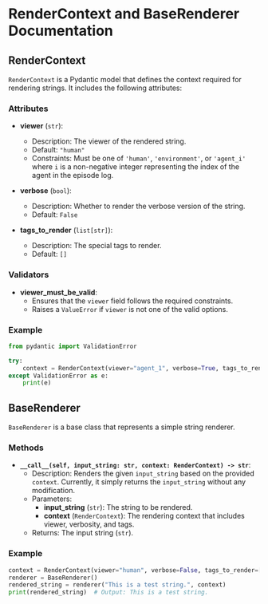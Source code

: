 # RenderContext and BaseRenderer Documentation

## RenderContext

`RenderContext` is a Pydantic model that defines the context required for rendering strings. It includes the following attributes:

### Attributes

- **viewer** (`str`):
  - Description: The viewer of the rendered string.
  - Default: `"human"`
  - Constraints: Must be one of `'human'`, `'environment'`, or `'agent_i'` where `i` is a non-negative integer representing the index of the agent in the episode log.

- **verbose** (`bool`):
  - Description: Whether to render the verbose version of the string.
  - Default: `False`

- **tags_to_render** (`list[str]`):
  - Description: The special tags to render.
  - Default: `[]`

### Validators

- **viewer_must_be_valid**:
  - Ensures that the `viewer` field follows the required constraints.
  - Raises a `ValueError` if `viewer` is not one of the valid options.

### Example

```python
from pydantic import ValidationError

try:
    context = RenderContext(viewer="agent_1", verbose=True, tags_to_render=["tag1", "tag2"])
except ValidationError as e:
    print(e)
```

## BaseRenderer

`BaseRenderer` is a base class that represents a simple string renderer.

### Methods

- **`__call__(self, input_string: str, context: RenderContext) -> str`**:
  - Description: Renders the given `input_string` based on the provided `context`. Currently, it simply returns the `input_string` without any modification.
  - Parameters:
    - **input_string** (`str`): The string to be rendered.
    - **context** (`RenderContext`): The rendering context that includes viewer, verbosity, and tags.
  - Returns: The input string (`str`).

### Example

```python
context = RenderContext(viewer="human", verbose=False, tags_to_render=["highlight"])
renderer = BaseRenderer()
rendered_string = renderer("This is a test string.", context)
print(rendered_string)  # Output: This is a test string.
```
